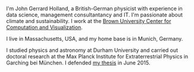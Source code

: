 I'm John Gerrard Holland, a British-German physicist with experience in data science, management consultantancy and IT. I'm passionate about climate and sustainability. I work at the [Brown University Center for Computation and Visualization](https://ccv.brown.edu).

I live in Massachusetts, USA, and my home base is in Munich, Germany.

I studied physics and astronomy at Durham University and carried out doctoral research at the Max Planck Institute for Extraterrestrial Physics in Garching bei München. I defended [my thesis](https://edoc.ub.uni-muenchen.de/18349/
 "'Optical and X-ray structures in the REXCESS sample of galaxy clusters' LMU München Universitätsbibliothek") in June 2015.
